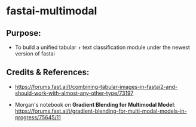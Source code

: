 # fastai-multimodal

## Purpose:

- To build a unified tabular + text classification module under the newest version of fastai

## Credits & References:

- https://forums.fast.ai/t/combining-tabular-images-in-fastai2-and-should-work-with-almost-any-other-type/73197

- Morgan's notebook on **Gradient Blending for Multimodal Model**: https://forums.fast.ai/t/gradient-blending-for-multi-modal-models-in-progress/75645/11
